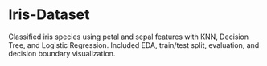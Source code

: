 # Iris-Dataset
Classified iris species using petal and sepal features with KNN, Decision Tree, and Logistic Regression. Included EDA, train/test split, evaluation, and decision boundary visualization.
